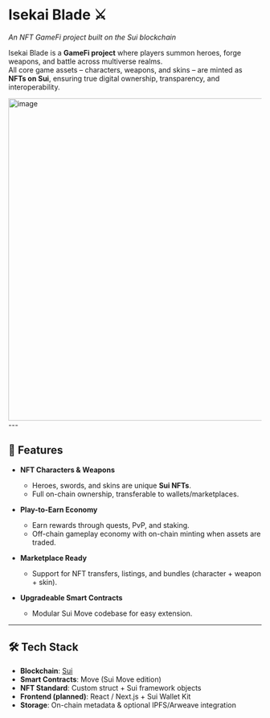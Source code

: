 # Isekai Blade ⚔️  
*An NFT GameFi project built on the Sui blockchain*  

Isekai Blade is a **GameFi project** where players summon heroes, forge weapons, and battle across multiverse realms.  
All core game assets – characters, weapons, and skins – are minted as **NFTs on Sui**, ensuring true digital ownership, transparency, and interoperability.  

<img width="1280" height="640" alt="image" src="https://github.com/user-attachments/assets/067daa36-3590-4aa2-8555-f81bbb93218a" />
---

## 🌌 Features  

- **NFT Characters & Weapons**  
  - Heroes, swords, and skins are unique **Sui NFTs**.  
  - Full on-chain ownership, transferable to wallets/marketplaces.  

- **Play-to-Earn Economy**  
  - Earn rewards through quests, PvP, and staking.  
  - Off-chain gameplay economy with on-chain minting when assets are traded.  

- **Marketplace Ready**  
  - Support for NFT transfers, listings, and bundles (character + weapon + skin).  

- **Upgradeable Smart Contracts**  
  - Modular Sui Move codebase for easy extension.  

---

## 🛠️ Tech Stack  

- **Blockchain**: [Sui](https://sui.io/)  
- **Smart Contracts**: Move (Sui Move edition)  
- **NFT Standard**: Custom struct + Sui framework objects  
- **Frontend (planned)**: React / Next.js + Sui Wallet Kit  
- **Storage**: On-chain metadata & optional IPFS/Arweave integration  
